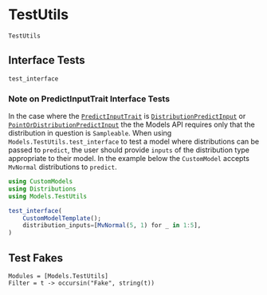 # TestUtils

```@docs
TestUtils
```

## Interface Tests
```@docs
test_interface
```

### Note on PredictInputTrait Interface Tests

In the case where the [`PredictInputTrait`](@ref) is [`DistributionPredictInput`](@ref) or [`PointOrDistributionPredictInput`](@ref) the the Models API requires only that the distribution in question is `Sampleable`.
When using `Models.TestUtils.test_interface` to test a model where distributions can be passed to `predict`, the user should provide `inputs` of the distribution type appropriate to their model.
In the example below the `CustomModel` accepts `MvNormal` distributions to `predict`.  

```julia
using CustomModels
using Distributions
using Models.TestUtils

test_interface(
    CustomModelTemplate();
    distribution_inputs=[MvNormal(5, 1) for _ in 1:5],
)
```

## Test Fakes
```@autodocs
Modules = [Models.TestUtils]
Filter = t -> occursin("Fake", string(t))
```
